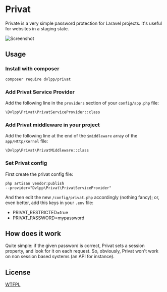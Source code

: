 # Privat

Private is a very simple password protection for Laravel projects.
It's useful for websites in a staging state.

![Screenshot](http://i.imgur.com/jz7TTmS.png)

## Usage

### Install with composer

<code>composer require dvlpp/privat</code>

### Add Privat Service Provider

Add the following line in the <code>providers</code> section of your <code>config/app.php</code> file:

<code>\Dvlpp\Privat\PrivatServiceProvider::class</code>

### Add Privat middleware in your project

Add the following line at the end of the <code>$middleware</code> array of the <code>app/Http/Kernel</code> file:

<code>\Dvlpp\Privat\PrivatMiddleware::class</code>

### Set Privat config

First create the privat config file:

<code>php artisan vendor:publish --provider="Dvlpp\Privat\PrivatServiceProvider"</code>

And then edit the new <code>/config/privat.php</code> accordingly (nothing fancy);
or, even better, add this keys in your <code>.env</code> file:

- PRIVAT_RESTRICTED=true
- PRIVAT_PASSWORD=mypassword

## How does it work

Quite simple: if the given password is correct, Privat sets a session property,
and look for it on each request. So, obviously, Privat won't work on
non session based systems (an API for instance).

## License

[WTFPL](https://en.wikipedia.org/wiki/WTFPL)
